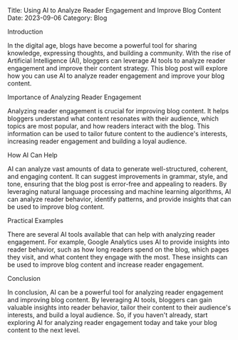 Title: Using AI to Analyze Reader Engagement and Improve Blog Content
Date: 2023-09-06
Category: Blog

Introduction

In the digital age, blogs have become a powerful tool for sharing knowledge, expressing thoughts, and building a community. With the rise of Artificial Intelligence (AI), bloggers can leverage AI tools to analyze reader engagement and improve their content strategy. This blog post will explore how you can use AI to analyze reader engagement and improve your blog content.

Importance of Analyzing Reader Engagement

Analyzing reader engagement is crucial for improving blog content. It helps bloggers understand what content resonates with their audience, which topics are most popular, and how readers interact with the blog. This information can be used to tailor future content to the audience's interests, increasing reader engagement and building a loyal audience.

How AI Can Help

AI can analyze vast amounts of data to generate well-structured, coherent, and engaging content. It can suggest improvements in grammar, style, and tone, ensuring that the blog post is error-free and appealing to readers. By leveraging natural language processing and machine learning algorithms, AI can analyze reader behavior, identify patterns, and provide insights that can be used to improve blog content.

Practical Examples

There are several AI tools available that can help with analyzing reader engagement. For example, Google Analytics uses AI to provide insights into reader behavior, such as how long readers spend on the blog, which pages they visit, and what content they engage with the most. These insights can be used to improve blog content and increase reader engagement.

Conclusion

In conclusion, AI can be a powerful tool for analyzing reader engagement and improving blog content. By leveraging AI tools, bloggers can gain valuable insights into reader behavior, tailor their content to their audience's interests, and build a loyal audience. So, if you haven't already, start exploring AI for analyzing reader engagement today and take your blog content to the next level.
